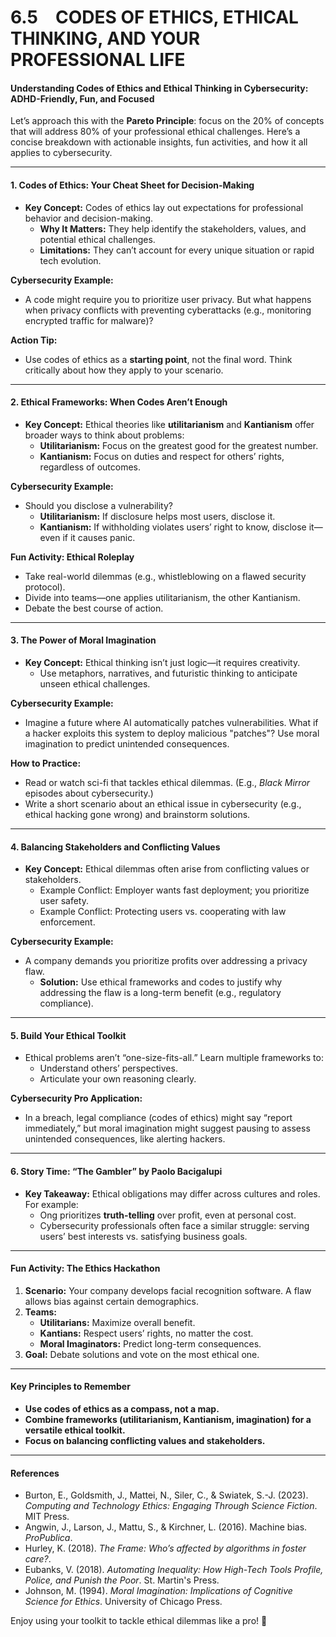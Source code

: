 # 6.5 CODES OF ETHICS, ETHICAL THINKING, AND YOUR PROFESSIONAL LIFE

#### **Understanding Codes of Ethics and Ethical Thinking in Cybersecurity: ADHD-Friendly, Fun, and Focused**

Let’s approach this with the **Pareto Principle**: focus on the 20% of concepts that will address 80% of your professional ethical challenges. Here’s a concise breakdown with actionable insights, fun activities, and how it all applies to cybersecurity.

***

#### **1. Codes of Ethics: Your Cheat Sheet for Decision-Making**

* **Key Concept:** Codes of ethics lay out expectations for professional behavior and decision-making.
  * **Why It Matters:** They help identify the stakeholders, values, and potential ethical challenges.
  * **Limitations:** They can’t account for every unique situation or rapid tech evolution.

**Cybersecurity Example:**

* A code might require you to prioritize user privacy. But what happens when privacy conflicts with preventing cyberattacks (e.g., monitoring encrypted traffic for malware)?

**Action Tip:**

* Use codes of ethics as a **starting point**, not the final word. Think critically about how they apply to your scenario.

***

#### **2. Ethical Frameworks: When Codes Aren’t Enough**

* **Key Concept:** Ethical theories like **utilitarianism** and **Kantianism** offer broader ways to think about problems:
  * **Utilitarianism:** Focus on the greatest good for the greatest number.
  * **Kantianism:** Focus on duties and respect for others’ rights, regardless of outcomes.

**Cybersecurity Example:**

* Should you disclose a vulnerability?
  * **Utilitarianism:** If disclosure helps most users, disclose it.
  * **Kantianism:** If withholding violates users’ right to know, disclose it—even if it causes panic.

**Fun Activity: Ethical Roleplay**

* Take real-world dilemmas (e.g., whistleblowing on a flawed security protocol).
* Divide into teams—one applies utilitarianism, the other Kantianism.
* Debate the best course of action.

***

#### **3. The Power of Moral Imagination**

* **Key Concept:** Ethical thinking isn’t just logic—it requires creativity.
  * Use metaphors, narratives, and futuristic thinking to anticipate unseen ethical challenges.

**Cybersecurity Example:**

* Imagine a future where AI automatically patches vulnerabilities. What if a hacker exploits this system to deploy malicious "patches"? Use moral imagination to predict unintended consequences.

**How to Practice:**

* Read or watch sci-fi that tackles ethical dilemmas. (E.g., _Black Mirror_ episodes about cybersecurity.)
* Write a short scenario about an ethical issue in cybersecurity (e.g., ethical hacking gone wrong) and brainstorm solutions.

***

#### **4. Balancing Stakeholders and Conflicting Values**

* **Key Concept:** Ethical dilemmas often arise from conflicting values or stakeholders.
  * Example Conflict: Employer wants fast deployment; you prioritize user safety.
  * Example Conflict: Protecting users vs. cooperating with law enforcement.

**Cybersecurity Example:**

* A company demands you prioritize profits over addressing a privacy flaw.
  * **Solution:** Use ethical frameworks and codes to justify why addressing the flaw is a long-term benefit (e.g., regulatory compliance).

***

#### **5. Build Your Ethical Toolkit**

* Ethical problems aren’t “one-size-fits-all.” Learn multiple frameworks to:
  * Understand others’ perspectives.
  * Articulate your own reasoning clearly.

**Cybersecurity Pro Application:**

* In a breach, legal compliance (codes of ethics) might say “report immediately,” but moral imagination might suggest pausing to assess unintended consequences, like alerting hackers.

***

#### **6. Story Time: “The Gambler” by Paolo Bacigalupi**

* **Key Takeaway:** Ethical obligations may differ across cultures and roles. For example:
  * Ong prioritizes **truth-telling** over profit, even at personal cost.
  * Cybersecurity professionals often face a similar struggle: serving users’ best interests vs. satisfying business goals.

***

#### **Fun Activity: The Ethics Hackathon**

1. **Scenario:** Your company develops facial recognition software. A flaw allows bias against certain demographics.
2. **Teams:**
   * **Utilitarians:** Maximize overall benefit.
   * **Kantians:** Respect users’ rights, no matter the cost.
   * **Moral Imaginators:** Predict long-term consequences.
3. **Goal:** Debate solutions and vote on the most ethical one.

***

#### **Key Principles to Remember**

* **Use codes of ethics as a compass, not a map.**
* **Combine frameworks (utilitarianism, Kantianism, imagination) for a versatile ethical toolkit.**
* **Focus on balancing conflicting values and stakeholders.**

***

#### References

* Burton, E., Goldsmith, J., Mattei, N., Siler, C., & Swiatek, S.-J. (2023). _Computing and Technology Ethics: Engaging Through Science Fiction_. MIT Press.
* Angwin, J., Larson, J., Mattu, S., & Kirchner, L. (2016). Machine bias. _ProPublica_.
* Hurley, K. (2018). _The Frame: Who’s affected by algorithms in foster care?_.
* Eubanks, V. (2018). _Automating Inequality: How High-Tech Tools Profile, Police, and Punish the Poor_. St. Martin's Press.
* Johnson, M. (1994). _Moral Imagination: Implications of Cognitive Science for Ethics_. University of Chicago Press.

Enjoy using your toolkit to tackle ethical dilemmas like a pro! 🚀
